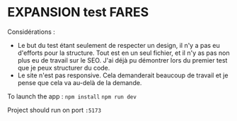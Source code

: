 # EXPANSION test FARES

Considérations :

- Le but du test étant seulement de respecter un design, il n'y a pas eu d'efforts pour la structure. Tout est en un seul fichier, et il n'y as pas non plus eu de travail sur le SEO. J'ai déjà pu démontrer lors du premier test que je peux structurer du code.
- Le site n'est pas responsive. Cela demanderait beaucoup de travail et je pense que cela va au-delà de la demande.

To launch the app :
`npm install`
`npm run dev`

Project should run on port `:5173`

